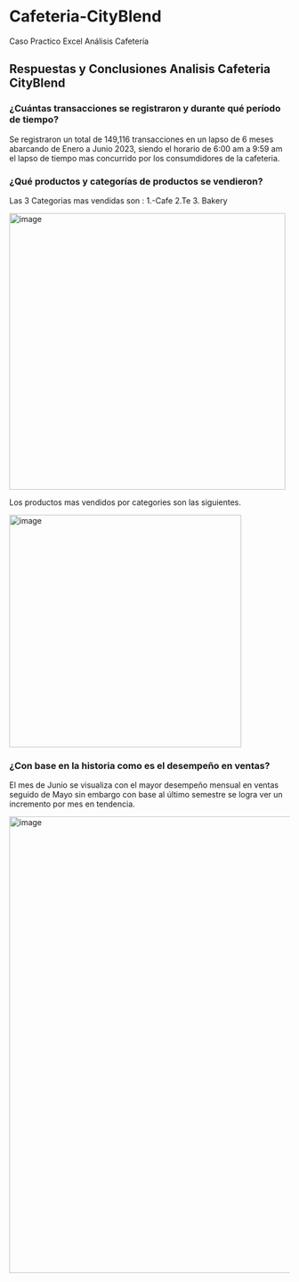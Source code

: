 # Cafeteria-CityBlend
Caso Practico Excel Análisis Cafetería 
## Respuestas y Conclusiones Analisis Cafeteria CityBlend
### ¿Cuántas transacciones se registraron y durante qué período de tiempo?
Se registraron un total de 149,116 transacciones en un lapso de 6 meses abarcando de Enero a Junio 2023, siendo el horario de 6:00 am a 9:59 am el lapso de tiempo mas concurrido por los consumdidores de la cafeteria.
### ¿Qué productos y categorías de productos se vendieron?
Las 3 Categorias mas vendidas son : 1.-Cafe 2.Te 3. Bakery

<img width="496" alt="image" src="https://github.com/user-attachments/assets/b5288e7f-1861-483c-9a42-7e65fed2d3dc">

Los productos mas vendidos por categories son las siguientes.

<img width="417" alt="image" src="https://github.com/user-attachments/assets/3602f9bc-b440-4057-baee-784a0875d4a9">

### ¿Con base en la historia como es el desempeño en ventas?
El mes de Junio se visualiza con el mayor desempeño mensual en ventas seguido de Mayo sin embargo con base al último semestre se logra ver un incremento por mes en tendencia.

<img width="819" alt="image" src="https://github.com/user-attachments/assets/23d1bb8d-cc1b-4186-a10e-0952ff35af49">


